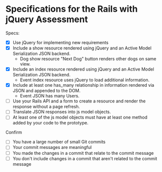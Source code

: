 # Specifications for the Rails with jQuery Assessment

Specs:
- [x] Use jQuery for implementing new requirements
- [x] Include a show resource rendered using jQuery and an Active Model Serialization JSON backend.
  - Dog show resource "Next Dog" button renders other dogs on same view.
- [x] Include an index resource rendered using jQuery and an Active Model Serialization JSON backend.
  - Event index resource uses jQuery to load additional information.
- [x] Include at least one has_many relationship in information rendered via JSON and appended to the DOM.
  - Event JSON has many Users.
- [ ] Use your Rails API and a form to create a resource and render the response without a page refresh.
- [ ] Translate JSON responses into js model objects.
- [ ] At least one of the js model objects must have at least one method added by your code to the prototype.

Confirm
- [ ] You have a large number of small Git commits
- [ ] Your commit messages are meaningful
- [ ] You made the changes in a commit that relate to the commit message
- [ ] You don't include changes in a commit that aren't related to the commit message
